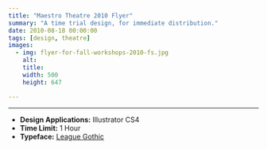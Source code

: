 ```yaml
---
title: "Maestro Theatre 2010 Flyer"
summary: "A time trial design, for immediate distribution."
date: 2010-08-18 00:00:00
tags: [design, theatre]
images:
  - img: flyer-for-fall-workshops-2010-fs.jpg
    alt: 
    title: 
    width: 500
    height: 647

---
```




---

*   **Design Applications:** Illustrator CS4
*   **Time Limit:** 1 Hour
*   **Typeface:** [League Gothic](http://www.theleagueofmoveabletype.com/fonts/7-league-gothic)
